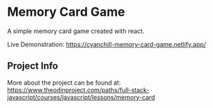 # Memory Card Game

A simple memory card game created with react.

Live Demonstration: https://cyanchill-memory-card-game.netlify.app/

## Project Info

More about the project can be found at: https://www.theodinproject.com/paths/full-stack-javascript/courses/javascript/lessons/memory-card
